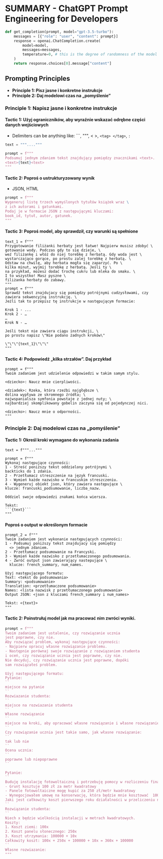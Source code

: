 # SUMMARY - ChatGPT Prompt Engineering for Developers


```python
def get_completion(prompt, model="gpt-3.5-turbo"):
    messages = [{"role": "user", "content": prompt}]
    response = openai.ChatCompletion.create(
        model=model,
        messages=messages,
        temperature=0, # this is the degree of randomness of the model's output
    )
    return response.choices[0].message["content"]
```

## Prompting Principles
- **Principle 1: Pisz jasne i konkretne instrukcje**
- **Principle 2: Daj modelowi czas na „pomyślenie”**

### Principle 1: Napisz jasne i konkretne instrukcje

#### Tactic 1: Użyj ograniczników, aby wyraźnie wskazać odrębne części danych wejściowych
- Delimiters can be anything like: ```, """, < >, `<tag> </tag>`, `:`
  
```python
text = """...."""

prompt = f"""
Podsumuj jednym zdaniem tekst znajdujący pomiędzy znacznikami <text>.
<text>{text}<text>
"""
```

#### Tactic 2: Poproś o ustrukturyzowany wynik
- JSON, HTML
```python
prompt = f"""
Wygeneruj listę trzech wymyślonych tytułów książek wraz \
z ich autorami i gatunkami.
Podaj je w formacie JSON z następującymi kluczami:
book_id, tytuł, autor, gatunek.
"""
```


#### Tactic 3: Poproś model, aby sprawdził, czy warunki są spełnione
```
text_1 = f"""
Przygotowanie filiżanki herbaty jest łatwe! Najpierw musisz zdobyć \
gotowanie wody. Podczas gdy to się dzieje, \
weź filiżankę i włóż do niej torebkę z herbatą. Gdy woda jest \
wystarczająco gorące, po prostu zalej torebkę z herbatą. \
Odstaw na chwilę, aby herbata mogła się zaparzyć. Po \
kilka minut, wyjmij torebkę z herbatą. Jeśli ty \
na przykład, możesz dodać trochę cukru lub mleka do smaku. \
I to wszystko! Masz pyszne \
filiżanka herbaty do zabawy.
"""
prompt = f"""
Sprawdź tekst znajdujacy się pomiędzy potrójnymi cudzysłowami, czy zawiera sekwencyjną instrukcję. \
Jeżli tak to przepisz tę instrukcje w następującym formacie:

Krok 1 - ...
Krok 2 - …
…
Krok N - …

Jeśli tekst nie zawiera ciągu instrukcji, \
po prostu napisz \"Nie podano żadnych kroków\"

\"\"\"{text_1}\"\"\"
"""
```


#### Tactic 4: Podpowiedź „kilka strzałów”. Daj przykład
```
prompt = f"""
Twoim zadaniem jest udzielenie odpowiedzi w takim samym stylu.

<dziecko>: Naucz mnie cierpliwości.

<dziadek>: Rzeka, która rzeźbi najgłębsze \
dolina wypływa ze skromnego źródła; \
najwspanialsza symfonia powstaje z jednej nuty; \
najbardziej skomplikowany gobelin zaczyna się od pojedynczej nici.

<dziecko>: Naucz mnie o odporności.
"""

```


### Principle 2: Daj modelowi czas na „pomyślenie”

#### Tactic 1: Określ kroki wymagane do wykonania zadania

```
text = f"""..."""

prompt = f"""
Wykonaj następujące czynności:
1 - Streść poniższy tekst oddzielony potrójnymi \
backticks do 1 zdania.
2 - Przetłumacz streszczenie na język francuski.
3 - Wymień każde nazwisko w francuskim streszczeniu.
4 - Wygeneruj obiekt json, który zawiera następujące \
klucze: francuski_podsumowanie, liczba_nazw.

Oddziel swoje odpowiedzi znakami końca wiersza.

Tekst:
```{text}```
"""
```


#### Poproś o output w określonym formacie
```
prompt_2 = f"""
Twoim zadaniem jest wykonanie następujących czynności: 
1 - Podsumuj poniższy tekst znajdujacy się pomiędzy 
  <> jednym zdaniem.
2 - Przetłumacz podsumowanie na Francyski.
3 - Wymień każde nazwisko z przetłumaczonego podsumowania.
4 - Zwróć output json zawierający nastepujące \
  klucze: french_summary, num_names.

Użyj następującego formatu:
Text: <tekst do podsumowania>
Summary: <podsumowanie>
Translation: <przetłumaczone podsumowanie>
Names: <lista nazwisk z przetłumaczonego podsumowania>
Output JSON: <json z kluczami french_summary i num_names>

Tekst: <{text}>
"""
```

#### Tactic 2: Poinstrułuj model jak ma pracować nim zwróci wyniki. 

```python
prompt = f"""
Twoim zadaniem jest ustalenie, czy rozwiązanie ucznia
jest poprawne, czy nie.
Aby rozwiązać problem, wykonaj następujące czynności:
- Najpierw opracuj własne rozwiązanie problemu.
- Następnie porównaj swoje rozwiązanie z rozwiązaniem studenta
i oceń, czy rozwiązanie ucznia jest poprawne, czy nie.
Nie decyduj, czy rozwiązanie ucznia jest poprawne, dopóki
sam rozwiązałeś problem.

Użyj następującego formatu:
Pytanie:
``
miejsce na pytanie
``
Rozwiazanie studenta:
``
miejsce na rozwiazanie studenta
``
Własne rozwiązanie
``
miejsce na kroki, aby opracować własne rozwiązanie i własne rozwiązanie
``
Czy rozwiązanie ucznia jest takie samo, jak własne rozwiązanie:
``
tak lub nie
``
Ocena ucznia:
``
poprawne lub niepoprawne
``

Pytanie:
``
Buduję instalację fotowoltaiczną i potrzebuję pomocy w rozliczeniu finansowym.
- Grunt kosztuje 100 zł za metr kwadratowy
- Panele fotowoltaiczne mogę kupić za 250 zł/metr kwadratowy
- Wynegocjowałem umowę na konserwację, która będzie mnie kosztować  100 tys. zł rocznie i dodatkowo 10 zł/metr kwadratowy
Jaki jest całkowity koszt pierwszego roku działalności w przeliczeniu na metr kwadratowy
`` 
Rozwiązanie studenta:
``
Niech x będzie wielkością instalacji w metrach kwadratowych.
Koszty:
1. Koszt ziemi: 100x
2. Koszt panelu słonecznego: 250x
3. Koszt utrzymania: 100000 + 10x
Całkowity koszt: 100x + 250x + 100000 + 10x = 360x + 100000
``
Własne rozwiazanie:
"""
```
